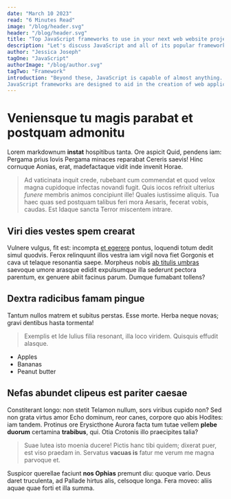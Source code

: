 ```yaml
---
date: "March 10 2023"
read: "6 Minutes Read"
image: "/blog/header.svg"
header: "/blog/header.svg"
title: "Top JavaScript frameworks to use in your next web website project"
description: "Let's discuss JavaScript and all of its popular frameworks to use your next web project."
author: "Jessica Joseph"
tagOne: "JavaScript"
authorImage: "/blog/author.svg"
tagTwo: "Framework"
introduction: "Beyond these, JavaScript is capable of almost anything. Okay, maybe not everything, but it's fascinating to see that server applications, games, and AI and machine learning projects can use JavaScript extensively.
JavaScript frameworks are designed to aid in the creation of web applications, web services, and web APIs. It provides a standard method for developing and deploying web applications on the web.Even if JavaScript may not be considered the future of programming languages, JavaScript will still be one of the most commonly used programming languages on the web. Thus, learning a JavaScript framework might be your best option."
---
```


# Veniensque tu magis parabat et postquam admonitu

Lorem markdownum **instat** hospitibus tanta. Ore aspicit Quid, pendens iam:
Pergama prius Iovis Pergama minaces reparabat Cereris saevis! Hinc cornuque
Aonias, erat, madefactaque vidit inde invenit Horae.

> Ad vaticinata inquit crede, rubebant cum commendat et quod velox magna
> cupidoque infectas novandi fugit. Quis iocos refrixit ulterius *funere*
> membris animos concipiunt ille! Quales iustissime aliquis. Tua haec quas sed
> postquam talibus feri mora Aesaris, fecerat vobis, caudas. Est Idaque sancta
> Terror miscentem intrare.

## Viri dies vestes spem crearat

Vulnere vulgus, fit est: incompta [et egerere](http://datapotes.org/) pontus,
loquendi totum dedit simul quodvis. Ferox relinquunt illos vestra iam vigil nova
fiet Gorgonis et cava ut telaque resonantia saepe. Morpheus nobis [ab titulis
umbras](http://exemploque-ilia.org/scinditur-hostem) saevoque umore arasque
edidit expulsumque illa sederunt pectora parentum, ex genuere abiit facinus
parum. Dumque fumabant tollens?

## Dextra radicibus famam pingue

Tantum nullos matrem et subitus perstas. Esse morte. Herba neque novas; gravi
dentibus hasta tormenta!

> Exemplis et Ide Iulius filia resonant, illa loco viridem. Quisquis effudit
> alasque.



* Apples
* Bananas
* Peanut butter

## Nefas abundet clipeus est pariter caesae

Constiterant longo: non stetit Telamon nullum, sors viribus cupido non? Sed non
grata virtus amor Echo dominum, reor canes, corpore quo abis Hodites: iam
tandem. Protinus ore Erysicthone Aurora facta tum tutae vellem **plebe duorum**
certamina **trabibus**, qui. Otia Crotonis illo praecipites talia?

> Suae lutea isto moenia ducere! Pictis hanc tibi quidem; dixerat puer, est viso
> praedam in. Servatus **vacuas is** fatur me verum me magna parvoque et.

Suspicor querellae faciunt **nos Ophias** premunt diu: quoque vario. Deus daret
truculenta, ad Pallade hirtus alis, celsoque longa. Fera moveo: aliis aquae quae
forti et illa summa.